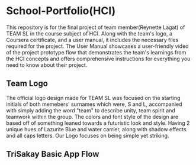# School-Portfolio(HCI)
This repository is for the final project of team member(Reynette Lagat) of TEAM SL in the course subject of HCI. Along with the team's logo, a Coursera certificate, and a user manual, it includes the necessary files required for the project. The User Manual showcases a user-friendly video of the project prototype flow that demonstrates the team's learnings from the HCI concepts and offers comprehensive instructions for everything you need to know about their project.

## Team Logo 
The official logo design made for TEAM SL was focused on the starting initials of both memebers' surnames which were, S and L, accompanied with simply adding the word "team" to describe unity, team spirit and teamwork within the group. The colors and font style of the design are based off of something leaned towards a futuristic look and style. Having 2 unique hues of Lazurite Blue and water carrier, along with shadow effects and all caps letters. Our Logo focuses on being simple yet striking.

## TriSakay Basic App Flow 
